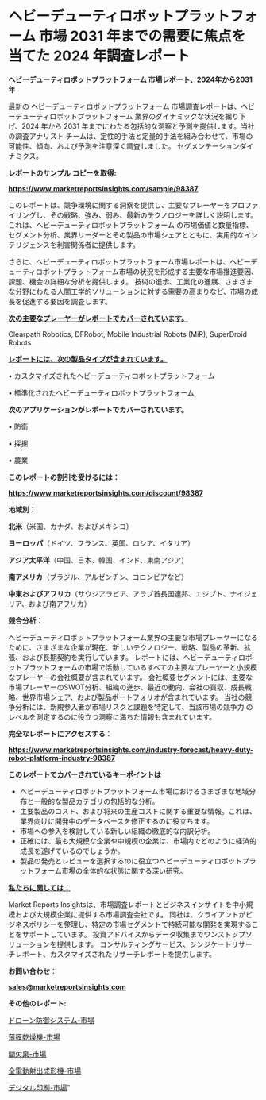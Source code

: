 # ヘビーデューティロボットプラットフォーム 市場 2031 年までの需要に焦点を当てた 2024 年調査レポート

<strong>ヘビーデューティロボットプラットフォーム 市場レポート、2024年から2031年</strong>

最新の ヘビーデューティロボットプラットフォーム 市場調査レポートは、ヘビーデューティロボットプラットフォーム 業界のダイナミックな状況を掘り下げ、2024 年から 2031 年までにわたる包括的な洞察と予測を提供します。当社の調査アナリスト チームは、定性的手法と定量的手法を組み合わせて、市場の可能性、傾向、および予測を注意深く調査しました。 セグメンテーションダイナミクス。



<strong>レポートのサンプル コピーを取得:</strong> <a href=https://www.marketreportsinsights.com/sample/98387>

<strong><u>https://www.marketreportsinsights.com/sample/98387</u></strong></a>

このレポートは、競争環境に関する洞察を提供し、主要なプレーヤーをプロファイリングし、その戦略、強み、弱み、最新のテクノロジーを詳しく説明します。 これは、ヘビーデューティロボットプラットフォーム の市場価値と数量指標、セグメント分析、業界リーダーとその製品の市場シェアとともに、実用的なインテリジェンスを利害関係者に提供します。

さらに、ヘビーデューティロボットプラットフォーム市場レポートは、ヘビーデューティロボットプラットフォーム市場の状況を形成する主要な市場推進要因、課題、機会の詳細な分析を提供します。 技術の進歩、工業化の進展、さまざまな分野にわたる人間工学的ソリューションに対する需要の高まりなど、市場の成長を促進する要因を調査します。



<strong><u>次の主要なプレーヤーがレポートでカバーされています。</u></strong>

Clearpath Robotics, DFRobot, Mobile Industrial Robots (MiR), SuperDroid Robots



<strong><u><b>レポートには、次の製品タイプが含まれています。</b></u></strong>

• カスタマイズされたヘビーデューティロボットプラットフォーム

• 標準化されたヘビーデューティロボットプラットフォーム



<strong><b>次のアプリケーションがレポートでカバーされています。</b></strong>

• 防衛

• 採掘

• 農業



<strong><b>このレポートの割引を受けるには：</b></strong><a href=https://www.marketreportsinsights.com/discount/98387>

<strong><u>https://www.marketreportsinsights.com/discount/98387</u></strong></a>



<strong>地域別：</strong>



<strong>北米</strong>（米国、カナダ、およびメキシコ）



<strong>ヨーロッパ</strong>（ドイツ、フランス、英国、ロシア、イタリア）



<strong>アジア太平洋</strong>（中国、日本、韓国、インド、東南アジア）



<strong>南アメリカ</strong>（ブラジル、アルゼンチン、コロンビアなど）



<strong>中東およびアフリカ</strong>（サウジアラビア、アラブ首長国連邦、エジプト、ナイジェリア、および南アフリカ）



<strong>競合分析：</strong>

ヘビーデューティロボットプラットフォーム業界の主要な市場プレーヤーになるために、さまざまな企業が現在、新しいテクノロジー、戦略、製品の革新、拡張、および長期契約を実行しています。 レポートには、ヘビーデューティロボットプラットフォームの市場で活動しているすべての主要なプレーヤーと小規模なプレーヤーの会社概要が含まれています。 会社概要セグメントには、主要な市場プレーヤーのSWOT分析、組織の進歩、最近の動向、会社の買収、成長戦略、世界市場シェア、および製品ポートフォリオが含まれています。 当社の競争分析には、新規参入者が市場リスクと課題を特定して、当該市場の競争力 のレベルを測定するのに役立つ洞察に満ちた情報も含まれています。



<strong>完全なレポートにアクセスする</strong>：

<a href=https://www.marketreportsinsights.com/industry-forecast/heavy-duty-robot-platform-industry-98387>

<strong><u>https://www.marketreportsinsights.com/industry-forecast/heavy-duty-robot-platform-industry-98387</u></strong></a>



<strong><u><b>このレポートでカバーされているキーポイントは</b></u></strong>
<ul>
  <li>ヘビーデューティロボットプラットフォーム市場におけるさまざまな地域分布と一般的な製品カテゴリの包括的な分析。</li>
  <li>主要製品のコスト、および将来の生産コストに関する重要な情報。これは、業界向けに開発中のデータベースを修正するのに役立ちます。</li>
  <li>市場への参入を検討している新しい組織の徹底的な内訳分析。</li>
  <li>正確には、最も大規模な企業や中規模の企業は、市場内でどのように経済的成長を遂げているのでしょうか。</li>
  <li>製品の発売とレビューを選択するのに役立つヘビーデューティロボットプラットフォーム市場の全体的な状態に関する深い研究。</li>
</ul>


<strong><u><b>私たちに関しては：</b></u></strong>

Market Reports Insightsは、市場調査レポートとビジネスインサイトを中小規模および大規模企業に提供する市場調査会社です。 同社は、クライアントがビジネスポリシーを整理し、特定の市場セグメントで持続可能な開発を実現することをサポートしています。 投資アドバイスからデータ収集までワンストップソリューションを提供します。 コンサルティングサービス、シンジケートリサーチレポート、カスタマイズされたリサーチレポートを提供します。



<strong><b>お問い合わせ</b></strong>：

<a href=mailto:sales@marketreportsinsights.com>

<strong><u>sales@marketreportsinsights.com</u></strong></a>



<strong>その他のレポート:</strong>

<a href=https://www.linkedin.com/pulse/ドローン防御システム-市場-2023-総合分析と事業成長戦略-2030-0zcvf/>ドローン防御システム-市場</a>

<a href=https://www.linkedin.com/pulse/薄膜乾燥機-市場-2023-swot-分析と最新イノベーション-2030-hkjlf/>薄膜乾燥機-市場</a>

<a href=https://www.linkedin.com/pulse/間欠泉-市場-2023-swot-分析と最新イノベーション-2030-pr-news-hub-yfn2f/>間欠泉-市場</a>

<a href=https://www.linkedin.com/pulse/全電動射出成形機-市場-2023-新興市場-将来の動向と市場需要-2030-bfrrc/>全電動射出成形機-市場</a>

<a href=https://www.linkedin.com/pulse/デジタル印刷-市場-2030-年までの需要に焦点を当てた-2023-年調査レポート-se0ef/>デジタル印刷-市場</a>"
